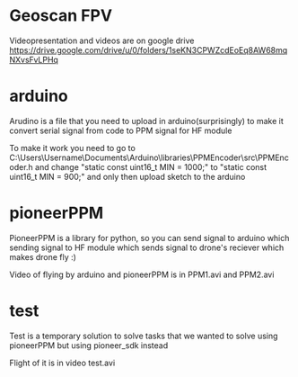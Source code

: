 # Geoscan FPV

  Videopresentation and videos are on google drive
  https://drive.google.com/drive/u/0/folders/1seKN3CPWZcdEoEq8AW68mqNXvsFvLPHq

# arduino
  
  Arudino is a file that you need to upload in arduino(surprisingly) to make it convert serial signal from code to PPM signal for HF module

  To make it work you need to go to C:\Users\Username\Documents\Arduino\libraries\PPMEncoder\src\PPMEncoder.h and change "static const uint16_t MIN = 1000;" to "static const uint16_t MIN = 900;" and only then upload sketch to the arduino
  
# pioneerPPM
  
  PioneerPPM is a library for python, so you can send signal to arduino which sending signal to HF module which sends signal to drone's reciever which makes drone fly :)
  
  Video of flying by arduino and pioneerPPM is in PPM1.avi and PPM2.avi

# test
  
  Test is a temporary solution to solve tasks that we wanted to solve using pioneerPPM but using pioneer_sdk instead
  
  Flight of it is in video test.avi
  
  
